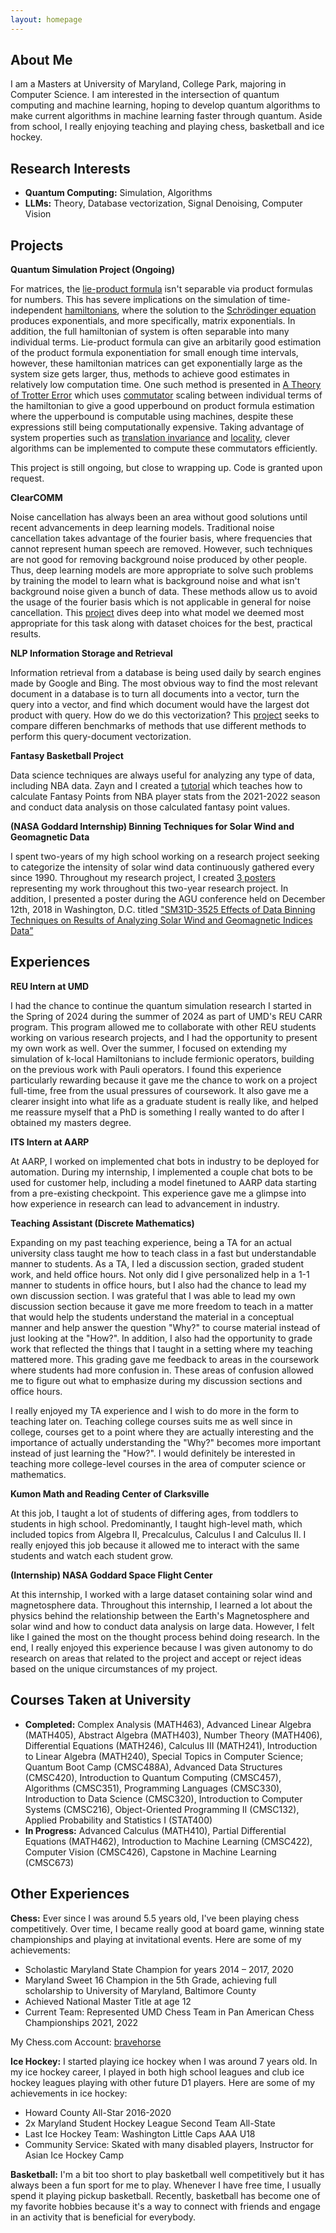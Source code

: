 ```yaml
---
layout: homepage
---
```


## About Me

I am a Masters at University of Maryland, College Park, majoring in Computer Science. I am interested in the intersection of quantum computing and machine learning, hoping to develop quantum algorithms to make current algorithms in machine learning faster through quantum. Aside from school, I really enjoying teaching and playing chess, basketball and ice hockey.

## Research Interests

- **Quantum Computing:** Simulation, Algorithms
- **LLMs:** Theory, Database vectorization, Signal Denoising, Computer Vision

## Projects 

**Quantum Simulation Project (Ongoing)**

For matrices, the <a href="ttps://en.wikipedia.org/wiki/Lie_product_formula">lie-product formula</a> isn't separable via product formulas for numbers. This has severe implications on the simulation of time-independent <a href="https://en.wikipedia.org/wiki/Hamiltonian_(quantum_mechanics)">hamiltonians</a>, where the solution to the <a href="ttps://en.wikipedia.org/wiki/Lie_product_formula">Schrödinger equation</a> produces exponentials, and more specifically, matrix exponentials. In addition, the full hamiltonian of system is often separable into many individual terms. Lie-product formula can give an arbitarily good estimation of the product formula exponentiation for small enough time intervals, however, these hamiltonian matrices can get exponentially large as the system size gets larger, thus, methods to achieve good estimates in relatively low computation time. One such method is presented in <a href="https://journals.aps.org/prx/abstract/10.1103/PhysRevX.11.011020">A Theory of Trotter Error</a> which uses <a href="https://en.wikipedia.org/wiki/Commutator">commutator</a> scaling between individual terms of the hamiltonian to give a good upperbound on product formula estimation where the upperbound is computable using machines, despite these expressions still being computationally expensive. Taking advantage of system properties such as <a href="https://en.wikipedia.org/wiki/Translational_symmetry">translation invariance</a> and <a href="https://en.wikipedia.org/wiki/Principle_of_locality">locality</a>, clever algorithms can be implemented to compute these commutators efficiently. 

This project is still ongoing, but close to wrapping up. Code is granted upon request. 

**ClearCOMM**

Noise cancellation has always been an area without good solutions until recent advancements in deep learning models. Traditional noise cancellation takes advantage of the fourier basis, where frequencies that cannot represent human speech are removed. However, such techniques are not good for removing background noise produced by other people. Thus, deep learning models are more appropriate to solve such problems by training the model to learn what is background noise and what isn't background noise given a bunch of data. These methods allow us to avoid the usage of the fourier basis which is not applicable in general for noise cancellation. This <a href="https://github.com/Brandonio-c/ClearComm-NN">project</a> dives deep into what model we deemed most appropriate for this task along with dataset choices for the best, practical results. 

**NLP Information Storage and Retrieval**

Information retrieval from a database is being used daily by search engines made by Google and Bing. The most obvious way to find the most relevant document in a database is to turn all documents into a vector, turn the query into a vector, and find which document would have the largest dot product with query. How do we do this vectorization? This <a href="https://github.com/rifaaQ/cmsc674">project</a> seeks to compare differen benchmarks of methods that use different methods to perform this query-document vectorization. 

**Fantasy Basketball Project**

Data science techniques are always useful for analyzing any type of data, including NBA data. Zayn and I created a <a href="https://andrewzayn.github.io/">tutorial</a> which teaches how to calculate Fantasy Points from NBA player stats from the 2021-2022 season and conduct data analysis on those calculated fantasy point values. 

**(NASA Goddard Internship) Binning Techniques for Solar Wind and Geomagnetic Data**

I spent two-years of my high school working on a research project seeking to categorize the intensity of solar wind data continuously gathered every since 1990. Throughout my research project, I created <a href="https://drive.google.com/drive/u/0/folders/1kQjVQ5YEQRJgyfJcXdeBf3LZXl0UATRK">3 posters</a> representing my work throughout this two-year research project. In addition, I presented a poster during the AGU conference held on December 12th, 2018 in Washington, D.C. titled
<a href="https://agu.confex.com/agu/fm18/meetingapp.cgi/Paper/396419">"SM31D-3525 Effects of Data Binning Techniques on Results of Analyzing Solar Wind and Geomagnetic Indices Data”</a>

## Experiences 

**REU Intern at UMD**

I had the chance to continue the quantum simulation research I started in the Spring of 2024 during the summer of 2024 as part of UMD's REU CARR program. This program allowed me to collaborate with other REU students working on various research projects, and I had the opportunity to present my own work as well. Over the summer, I focused on extending my simulation of k-local Hamiltonians to include fermionic operators, building on the previous work with Pauli operators. I found this experience particularly rewarding because it gave me the chance to work on a project full-time, free from the usual pressures of coursework. It also gave me a clearer insight into what life as a graduate student is really like, and helped me reassure myself that a PhD is something I really wanted to do after I obtained my masters degree. 

**ITS Intern at AARP**

At AARP, I worked on implemented chat bots in industry to be deployed for automation. During my internship, I implemented a couple chat bots to be used for customer help, including a model finetuned to AARP data starting from a pre-existing checkpoint. This experience gave me a glimpse into how experience in research can lead to advancement in industry. 

**Teaching Assistant (Discrete Mathematics)**

Expanding on my past teaching experience, being a TA for an actual university class taught me how to teach class in a fast but understandable manner to students. As a TA, I led a discussion section, graded student work, and held office hours. Not only did I give personalized help in a 1-1 manner to students in office hours, but I also had the chance to lead my own discussion section. I was grateful that I was able to lead my own discussion section because it gave me more freedom to teach in a matter that would help the students understand the material in a conceptual manner and help answer the question "Why?" to course material instead of just looking at the "How?". In addition, I also had the opportunity to grade work that reflected the things that I taught in a setting where my teaching mattered more. This grading gave me feedback to areas in the coursework where students had more confusion in. These areas of confusion allowed me to figure out what to emphasize during my discussion sections and office hours.

I really enjoyed my TA experience and I wish to do more in the form to teaching later on. Teaching college courses suits me as well since in college, courses get to a point where they are actually interesting and the importance of actually understanding the "Why?" becomes more important instead of just learning the "How?". I would definitely be interested in teaching more college-level courses in the area of computer science or mathematics. 

**Kumon Math and Reading Center of Clarksville**

At this job, I taught a lot of students of differing ages, from toddlers to students in high school. Predominantly, I taught high-level math, which included topics from Algebra II, Precalculus, Calculus I and Calculus II. I really enjoyed this job because it allowed me to interact with the same students and watch each student grow. 

**(Internship) NASA Goddard Space Flight Center**

At this internship, I worked with a large dataset containing solar wind and magnetosphere data. Throughout this internship, I learned a lot about the physics behind the relationship between the Earth's Magnetosphere and solar wind and how to conduct data analysis on large data. However, I felt like I gained the most on the thought process behind doing research. In the end, I really enjoyed this experience because I was given autonomy to do research on areas that related to the project and accept or reject ideas based on the unique circumstances of my project. 

## Courses Taken at University

- **Completed:** Complex Analysis (MATH463), Advanced Linear Algebra (MATH405), Abstract Algebra (MATH403), Number Theory (MATH406), Differential Equations (MATH246), Calculus III (MATH241), Introduction to Linear Algebra (MATH240), Special Topics in Computer Science; Quantum Boot Camp (CMSC488A),  Advanced Data Structures (CMSC420), Introduction to Quantum Computing (CMSC457), Algorithms (CMSC351), Programming Languages (CMSC330), Introduction to Data Science (CMSC320), Introduction to Computer Systems (CMSC216), Object-Oriented Programming II (CMSC132), Applied Probability and Statistics I (STAT400)
- **In Progress:** Advanced Calculus (MATH410), Partial Differential Equations (MATH462), Introduction to Machine Learning (CMSC422), Computer Vision (CMSC426), Capstone in Machine Learning (CMSC673)

## Other Experiences

**Chess:** Ever since I was around 5.5 years old, I've been playing chess competitively. Over time, I became really good at board game, winning state championships and playing at invitational events. Here are some of my achievements: 

- Scholastic Maryland State Champion for years 2014 – 2017, 2020
- Maryland Sweet 16 Champion in the 5th Grade, achieving full scholarship to University of Maryland, Baltimore County
- Achieved National Master Title at age 12
- Current Team: Represented UMD Chess Team in Pan American Chess Championships 2021, 2022

My Chess.com Account: <a href="https://www.chess.com/member/bravehorse">bravehorse</a>

**Ice Hockey:** I started playing ice hockey when I was around 7 years old. In my ice hockey career, I played in both high school leagues and club ice hockey leagues playing with other future D1 players. Here are some of my achievements in ice hockey: 

- Howard County All-Star 2016-2020
- 2x Maryland Student Hockey League Second Team All-State
- Last Ice Hockey Team: Washington Little Caps AAA U18
- Community Service: Skated with many disabled players, Instructor for Asian Ice Hockey Camp

**Basketball:** I'm a bit too short to play basketball well competitively but it has always been a fun sport for me to play. Whenever I have free time, I usually spend it playing pickup basketball. Recently, basketball has become one of my favorite hobbies because it's a way to connect with friends and engage in an activity that is beneficial for everybody.
